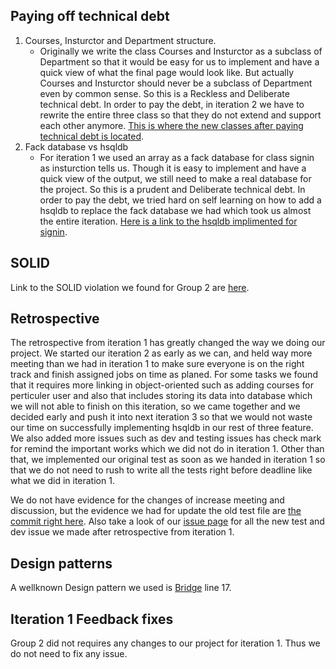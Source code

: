 Paying off technical debt
--------------------------
1. Courses, Insturctor and Department structure.
    - Originally we write the class Courses and Insturctor as a subclass of Department so that it would be easy for us to implement and have a quick view of what the final page would look like. But actually Courses and Insturctor should never be a subclass of Department even by common  sense. So this is a Reckless and Deliberate technical debt. In order to pay the debt, in iteration 2 we have to rewrite the entire three class so that they do not extend and support each other anymore. [This is where the new classes after paying technical debt is located](https://code.cs.umanitoba.ca/winter-2022-a01/group-3/my-awesome-project-a01-3/-/tree/main/app/src/main/java/comp3350/studymanager/Object). 
2. Fack database vs hsqldb
    - For iteration 1 we used an array as a fack database for class signin as insturction tells us. Though it is easy to implement and have a quick view of the output, we still need to make a real database for the project. So this is a prudent and Deliberate technical debt. In order to pay the debt, we tried hard on self learning on how to add a hsqldb to replace the fack database we had which took us almost the entire iteration. [Here is a link to the hsqldb implimented for signin](app/src/main/java/comp3350/studymanager/Persistence/hsqldb/userHSQLDB.java).

SOLID
--------------------------
Link to the SOLID violation we found for Group 2 are [here](https://code.cs.umanitoba.ca/winter-2022-a01/group-2/student-study-stats/-/issues/108).


Retrospective
--------------------------
The retrospective from iteration 1 has greatly changed the way we doing our project. We started our iteration 2 as early as we can, and held way more meeting than we had in iteration 1 to make sure everyone is on the right track and finish assigned jobs on time as planed. For some tasks we found that it requires more linking in object-oriented such as adding courses for perticuler user and also that includes storing its data into database which we will not able to finish on this iteration, so we came together and we decided early and push it into next iteration 3 so that we would not waste our time on successfully implementing hsqldb in our rest of three feature. We also added more issues such as dev and testing issues has check mark for remind the important works which we did not do in iteration 1. Other than that, we implemented our original test as soon as we handed in iteration 1 so that we do not need to rush to write all the tests right before deadline like what we did in iteration 1.

We do not have evidence for the changes of increase meeting and discussion, but the evidence we had for update the old test file are [the commit right here](5e85e268fdf378b8cbbf6416fca663020dc0b336). Also take a look of our [issue page](https://code.cs.umanitoba.ca/winter-2022-a01/group-3/my-awesome-project-a01-3/-/issues) for all the new test and dev issue we made after retrospective from iteration 1.

Design patterns
---------------------------
A wellknown Design pattern we used is [Bridge](623bd516181a36a2e4cb635884c7c70cb059832f) line 17. 

Iteration 1 Feedback fixes
------------------------------
Group 2 did not requires any changes to our project for iteration 1. Thus we do not need to fix any issue.
